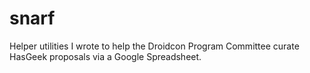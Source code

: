 snarf
=====

Helper utilities I wrote to help the Droidcon Program Committee curate HasGeek proposals via a Google Spreadsheet.
